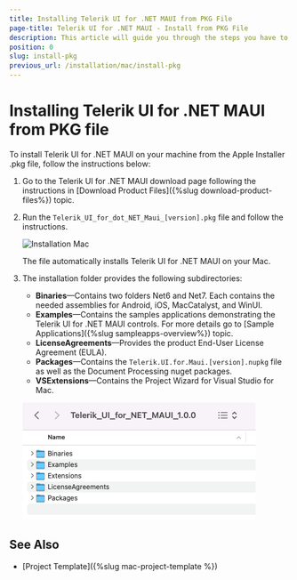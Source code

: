 ```yaml
---
title: Installing Telerik UI for .NET MAUI from PKG File
page-title: Telerik UI for .NET MAUI - Install from PKG File
description: This article will guide you through the steps you have to follow in order to download and install the Telerik UI for .NET MAUI.
position: 0
slug: install-pkg
previous_url: /installation/mac/install-pkg
---
```


# Installing Telerik UI for .NET MAUI from PKG file

To install Telerik UI for .NET MAUI on your machine from the Apple Installer .pkg file, follow the instructions below:

1. Go to the Telerik UI for .NET MAUI download page following the instructions in [Download Product Files]({%slug download-product-files%}) topic.

1. Run the `Telerik_UI_for_dot_NET_Maui_[version].pkg` file and follow the instructions.

	![Installation Mac](images/install_pkg.png)

	The file automatically installs Telerik UI for .NET MAUI on your Mac.

1. The installation folder provides the following subdirectories:

    * **Binaries**&mdash;Contains two folders Net6 and Net7. Each contains the needed assemblies for Android, iOS, MacCatalyst, and WinUI.
    * **Examples**&mdash;Contains the samples applications demonstrating the Telerik UI for .NET MAUI controls. For more details go to [Sample Applications]({%slug sampleapps-overview%}) topic.
    * **LicenseAgreements**&mdash;Provides the product End-User License Agreement (EULA).
    * **Packages**&mdash;Contains the `Telerik.UI.for.Maui.[version].nupkg` file as well as the Document Processing nuget packages.
	* **VSExtensions**&mdash;Contains the Project Wizard for Visual Studio for Mac.

	![Telerik .NET MAUI Installation Folder](images/mac-folders.png)

## See Also

- [Project Template]({%slug mac-project-template %})
